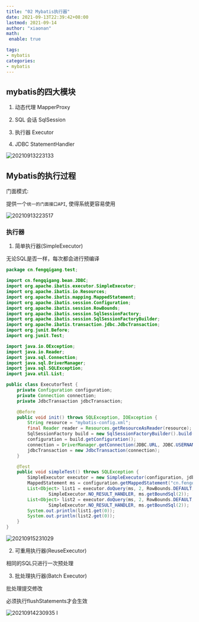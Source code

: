 ```yaml
---
title: "02 Mybatis执行器"
date: 2021-09-13T22:39:42+08:00
lastmod: 2021-09-14
author: "xiaonan"
math:
 enable: true

tags:
- mybatis
categories:
- mybatis
---
```


## mybatis的四大模块

1. 动态代理 MapperProxy

2. SQL 会话 SqlSession

3. 执行器 Executor

4. JDBC StatementHandler

![20210913223133](https://img.fengqigang.cn//img/20210913223133.png)

## Mybatis的执行过程

门面模式:

提供一个`统一的门面接口API`, 使得系统更容易使用

![20210913223517](https://img.fengqigang.cn//img/20210913223517.png)


### 执行器

1. 简单执行器(SimpleExecutor)

无论SQL是否一样，每次都会进行预编译

```java
package cn.fengqigang.test;

import cn.fengqigang.bean.JDBC;
import org.apache.ibatis.executor.SimpleExecutor;
import org.apache.ibatis.io.Resources;
import org.apache.ibatis.mapping.MappedStatement;
import org.apache.ibatis.session.Configuration;
import org.apache.ibatis.session.RowBounds;
import org.apache.ibatis.session.SqlSessionFactory;
import org.apache.ibatis.session.SqlSessionFactoryBuilder;
import org.apache.ibatis.transaction.jdbc.JdbcTransaction;
import org.junit.Before;
import org.junit.Test;

import java.io.OException;
import java.io.Reader;
import java.sql.Connection;
import java.sql.DriverManager;
import java.sql.SQLException;
import java.util.List;

public class ExecutorTest {
    private Configuration configuration;
    private Connection connection;
    private JdbcTransaction jdbcTransaction;

    @Before
    public void init() throws SQLException, IOException {
        String resource = "mybatis-config.xml";
        final Reader reader = Resources.getResourceAsReader(resource);
        SqlSessionFactory build = new SqlSessionFactoryBuilder().build(reader);
        configuration = build.getConfiguration();
        connection = DriverManager.getConnection(JDBC.URL, JDBC.USERNAME, JDBC.PASSWORD);
        jdbcTransaction = new JdbcTransaction(connection);
    }

    @Test
    public void simpleTest() throws SQLException {
        SimpleExecutor executor = new SimpleExecutor(configuration, jdbcTransaction);
        MappedStatement ms = configuration.getMappedStatement("cn.fengqigang.mapper.StudentMapper.selectById");
        List<Object> list1 = executor.doQuery(ms, 2, RowBounds.DEFAULT,
                SimpleExecutor.NO_RESULT_HANDLER, ms.getBoundSql(2));
        List<Object> list2 = executor.doQuery(ms, 2, RowBounds.DEFAULT,
                SimpleExecutor.NO_RESULT_HANDLER, ms.getBoundSql(2));
        System.out.println(list1.get(0));
        System.out.println(list2.get(0));
    }
}
```

![20210915231029](https://img.fengqigang.cn//img/20210915231029.png)

2. 可重用执行器(ReuseExecutor)

相同的SQL只进行一次预处理

3. 批处理执行器(Batch Executor)

批处理提交修改

必须执行flushStatements才会生效

![20210914230935](https://img.fengqigang.cn//img/20210914230935.png)
I
